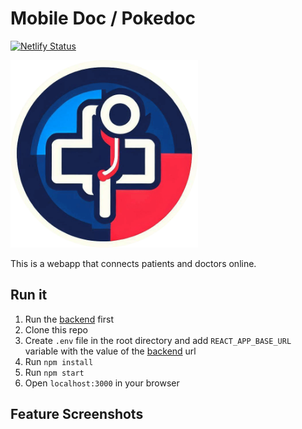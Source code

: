 # Mobile Doc / Pokedoc

[![Netlify Status](https://api.netlify.com/api/v1/badges/3ea121d8-2c6e-4a53-a069-efd13c47e9a6/deploy-status)](https://app.netlify.com/sites/pokedoc/deploys)

<img src="https://raw.githubusercontent.com/salkhon/mobile-doc-frontend/9c5a69773febdad6f40523d47b1473245188abfb/public/pokedoc-logo.png" alt="Pokedoc" width="300" height="300">


This is a webapp that connects patients and doctors online.

## Run it

1. Run the [backend](https://github.com/mobile-doc/mobile-doc-backend) first
2. Clone this repo
3. Create `.env` file in the root directory and add `REACT_APP_BASE_URL` variable with the value of the [backend](https://github.com/mobile-doc/mobile-doc-backend) url
4. Run `npm install`
5. Run `npm start`
6. Open `localhost:3000` in your browser

## Feature Screenshots


